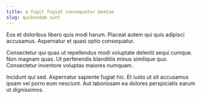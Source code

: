 ```yaml
---
title: a fugit fugiat consequatur beatae
slug: quibusdam sunt
---
```


Eos et doloribus libero quis modi harum. Placeat autem qui quis adipisci accusamus. Aspernatur et quasi optio consequatur.

Consectetur qui quas ut repellendus modi voluptate deleniti sequi cumque. Non magnam quas. Ut perferendis blanditiis minus similique quo. Consectetur inventore voluptas maiores numquam.

Incidunt qui sed. Aspernatur sapiente fugiat hic. Et iusto ut sit accusamus ipsam vel porro eum nesciunt. Aut laboriosam ea dolores perspiciatis earum ut dignissimos.
